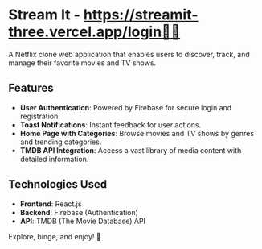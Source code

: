 # Stream It - https://streamit-three.vercel.app/login🎥🍿  
A Netflix clone web application that enables users to discover, track, and manage their favorite movies and TV shows.  

## Features  
- **User Authentication**: Powered by Firebase for secure login and registration.  
- **Toast Notifications**: Instant feedback for user actions.  
- **Home Page with Categories**: Browse movies and TV shows by genres and trending categories.  
- **TMDB API Integration**: Access a vast library of media content with detailed information.  

## Technologies Used 
- **Frontend**: React.js  
- **Backend**: Firebase (Authentication)
- **API**: TMDB (The Movie Database) API  

Explore, binge, and enjoy! 🚀  
